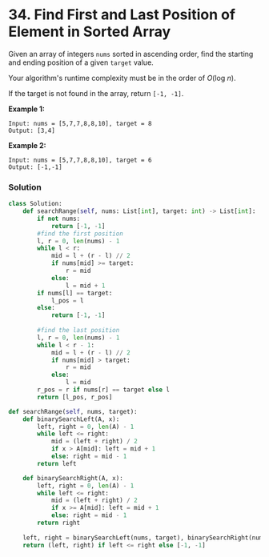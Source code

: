 # 34. Find First and Last Position of Element in Sorted Array

Given an array of integers `nums` sorted in ascending order, find the starting and ending position of a given `target` value.

Your algorithm's runtime complexity must be in the order of _O_\(log _n_\).

If the target is not found in the array, return `[-1, -1]`.

**Example 1:**

```text
Input: nums = [5,7,7,8,8,10], target = 8
Output: [3,4]
```

**Example 2:**

```text
Input: nums = [5,7,7,8,8,10], target = 6
Output: [-1,-1]
```

### Solution

```python
class Solution:
    def searchRange(self, nums: List[int], target: int) -> List[int]:
        if not nums:
            return [-1, -1]
        #find the first position
        l, r = 0, len(nums) - 1
        while l < r:
            mid = l + (r - l) // 2
            if nums[mid] >= target:
                r = mid
            else: 
                l = mid + 1
        if nums[l] == target:
            l_pos = l  
        else: 
            return [-1, -1]
        
        #find the last position
        l, r = 0, len(nums) - 1
        while l < r - 1:
            mid = l + (r - l) // 2
            if nums[mid] > target:
                r = mid
            else: 
                l = mid
        r_pos = r if nums[r] == target else l
        return [l_pos, r_pos]
```

```python
def searchRange(self, nums, target):
    def binarySearchLeft(A, x):
        left, right = 0, len(A) - 1
        while left <= right:
            mid = (left + right) / 2
            if x > A[mid]: left = mid + 1
            else: right = mid - 1
        return left

    def binarySearchRight(A, x):
        left, right = 0, len(A) - 1
        while left <= right:
            mid = (left + right) / 2
            if x >= A[mid]: left = mid + 1
            else: right = mid - 1
        return right
        
    left, right = binarySearchLeft(nums, target), binarySearchRight(nums, target)
    return (left, right) if left <= right else [-1, -1]
```

